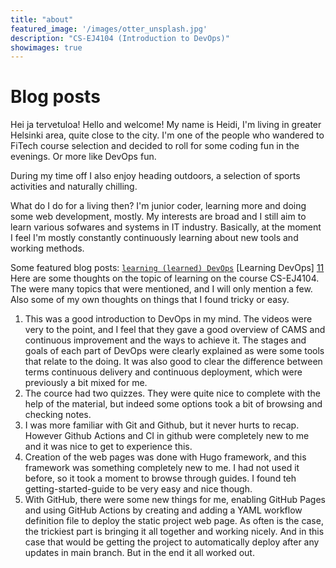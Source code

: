 ```yaml
---
title: "about"
featured_image: '/images/otter_unsplash.jpg'
description: "CS-EJ4104 (Introduction to DevOps)"
showimages: true
---
```

# Blog posts

Hei ja tervetuloa! Hello and welcome! My name is Heidi, I'm living in greater Helsinki area, quite close to the city. I'm one of the people who wandered to FiTech course selection and decided to roll for some coding fun in the evenings. Or more like DevOps fun. 

During my time off I also enjoy heading outdoors, a selection of sports activities and naturally chilling. 

What do I do for a living then? I'm junior coder, learning more and doing some web development, mostly. My interests are broad and I still aim to learn various sofwares and systems in IT industry. Basically, at the moment I feel I'm mostly constantly continuously learning about new tools and working methods.


Some featured blog posts:
[`learning (learned) DevOps`](https://cs-ej4104-fall-2020.github.io/post/learning/)
[Learning DevOps] [11]
Here are some thoughts on the topic of learning on the course CS-EJ4104. The were many topics that were mentioned, and I will only mention a few. Also some of my own thoughts on things that I found tricky or easy. 
1. This was a good introduction to DevOps in my mind. The videos were very to the point, and I feel that they gave a good overview of CAMS and continuous improvement and the ways to achieve it. The stages and goals of each part of DevOps were clearly explained as were some tools that relate to the doing. It was also good to clear the difference between terms continuous delivery and continuous deployment, which were previously a bit mixed for me. 
2. The cource had two quizzes. They were quite nice to complete with the help of the material, but indeed some options took a bit of browsing and checking notes. 
3. I was more familiar with Git and Github, but it never hurts to recap. However Github Actions and CI in github were completely new to me and it was nice to get to experience this. 
4. Creation of the web pages was done with Hugo framework, and this framework was something completely new to me. I had not used it before, so it took a moment to browse through guides. I found teh getting-started-guide to be very easy and nice though. 
5. With GitHub, there were some new things for me, enabling GitHub Pages and using GitHub Actions by creating and adding a YAML workflow definition file to deploy the static project web page. As often is the case, the trickiest part is bringing it all together and working nicely. And in this case that would be getting the project to automatically deploy after any updates in main branch. But in the end it all worked out. 

[11]: //post/learningDevOps/



